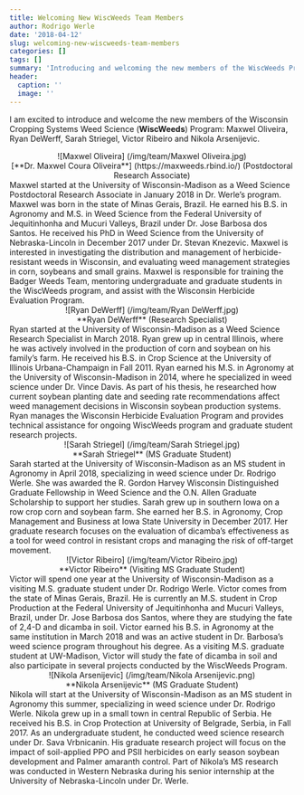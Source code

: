 ```yaml
---
title: Welcoming New WiscWeeds Team Members
author: Rodrigo Werle
date: '2018-04-12'
slug: welcoming-new-wiscweeds-team-members
categories: []
tags: []
summary: 'Introducing and welcoming the new members of the WiscWeeds Program'
header:
  caption: ''
  image: ''
---
```

I am excited to introduce and welcome the new members of the Wisconsin Cropping Systems Weed Science (**WiscWeeds**) Program: Maxwel Oliveira, Ryan DeWerff, Sarah Striegel, Victor Ribeiro and Nikola Arsenijevic.
<center>![Maxwel Oliveira] (/img/team/Maxwel Oliveira.jpg)</center>
<center>[**Dr. Maxwel Coura Oliveira**] (https://maxweeds.rbind.io/) (Postdoctoral Research Associate)</center>    
Maxwel started at the University of Wisconsin-Madison as a Weed Science Postdoctoral Research Associate in January 2018 in Dr. Werle’s program. Maxwel was born in the state of Minas Gerais, Brazil. He earned his B.S. in Agronomy and M.S. in Weed Science from the Federal University of Jequitinhonha and Mucuri Valleys, Brazil under Dr. Jose Barbosa dos Santos. He received his PhD in Weed Science from the University of Nebraska-Lincoln in December 2017 under Dr. Stevan Knezevic. Maxwel is interested in investigating the distribution and management of herbicide-resistant weeds in Wisconsin, and evaluating weed management strategies in corn, soybeans and small grains. Maxwel is responsible for training the Badger Weeds Team, mentoring undergraduate and graduate students in the WiscWeeds program, and assist with the Wisconsin Herbicide Evaluation Program.

<center>![Ryan DeWerff] (/img/team/Ryan DeWerff.jpg)</center>
<center>**Ryan DeWerff** (Research Specialist)</center>    
Ryan started at the University of Wisconsin-Madison as a Weed Science Research Specialist in March 2018. Ryan grew up in central Illinois, where he was actively involved in the production of corn and soybean on his family’s farm. He received his B.S. in Crop Science at the University of Illinois Urbana-Champaign in Fall 2011. Ryan earned his M.S. in Agronomy at the University of Wisconsin-Madison in 2014, where he specialized in weed science under Dr. Vince Davis.  As part of his thesis, he researched how current soybean planting date and seeding rate recommendations affect weed management decisions in Wisconsin soybean production systems.  Ryan manages the Wisconsin Herbicide Evaluation Program and provides technical assistance for ongoing WiscWeeds program and graduate student research projects.

<center>![Sarah Striegel] (/img/team/Sarah Striegel.jpg)</center>
<center>**Sarah Striegel** (MS Graduate Student)</center>    
Sarah started at the University of Wisconsin-Madison as an MS student in Agronomy in April 2018, specializing in weed science under Dr. Rodrigo Werle. She was awarded the R. Gordon Harvey Wisconsin Distinguished Graduate Fellowship in Weed Science and the O.N. Allen Graduate Scholarship to support her studies. Sarah grew up in southern Iowa on a row crop corn and soybean farm. She earned her B.S. in Agronomy, Crop Management and Business at Iowa State University in December 2017. Her graduate research focuses on the evaluation of dicamba’s effectiveness as a tool for weed control in resistant crops and managing the risk of off-target movement.   

<center>![Victor Ribeiro] (/img/team/Victor Ribeiro.jpg)</center>
<center>**Victor Ribeiro** (Visiting MS Graduate Student)</center>    
Victor will spend one year at the University of Wisconsin-Madison as a visiting M.S. graduate student under Dr. Rodrigo Werle. Victor comes from the state of Minas Gerais, Brazil. He is currently an M.S. student in Crop Production at the Federal University of Jequitinhonha and Mucuri Valleys, Brazil, under Dr. Jose Barbosa dos Santos, where they are studying the fate of 2,4-D and dicamba in soil. Victor earned his B.S. in Agronomy at the same institution in March 2018 and was an active student in Dr. Barbosa’s weed science program throughout his degree. As a visiting M.S. graduate student at UW-Madison, Victor will study the fate of dicamba in soil and also participate in several projects conducted by the WiscWeeds Program.

<center>![Nikola Arsenijevic] (/img/team/Nikola Arsenijevic.png)</center>
<center>**Nikola Arsenijevic** (MS Graduate Student)</center>    
Nikola will start at the University of Wisconsin-Madison as an MS student in Agronomy this summer, specializing in weed science under Dr. Rodrigo Werle. Nikola grew up in a small town in central Republic of Serbia. He received his B.S. in Crop Protection at University of Belgrade, Serbia, in Fall 2017. As an undergraduate student, he conducted weed science research under Dr. Sava Vrbnicanin. His graduate research project will focus on the impact of soil-applied PPO and PSII herbicides on early season soybean development and Palmer amaranth control. Part of Nikola’s MS research was conducted in Western Nebraska during his senior internship at the University of Nebraska-Lincoln under Dr. Werle.